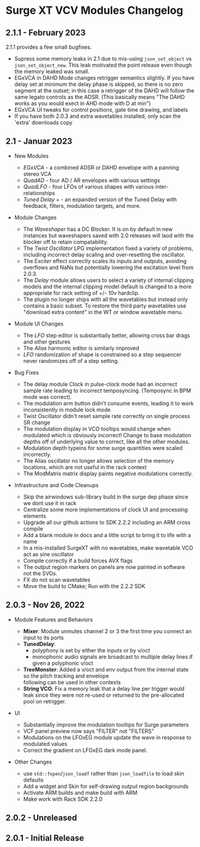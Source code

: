 # Surge XT VCV Modules Changelog

## 2.1.1 - February 2023

2.1.1 provides a few small bugfixes. 

- Supress some memory leaks in 2.1 due to mis-using `json_set_object` vs
  `json_set_object_new`. This leak motivated the point release even
  though the memory leaked was small.
- EGxVCA in DAHD Mode changes retrigger semantics slightly. If you have
  delay set at minimum the delay phase is skipped, so there is no zero
  segment at the outset; in this case a retrigger of the DAHD will
  follow the same legato controls as the ADSR. (This basically means
  "The DAHD works as you would exect in AHD mode with D at min")
- EGxVCA UI tweaks for control positions, gate time drawing, and labels
- If you have both 2.0.3 and extra wavetables installed, only scan the
  'extra' downloads copy

## 2.1 - Januar 2023

- New Modules
    - *EGxVCA* - a combined ADSR or DAHD envelope with a panning stereo VCA
    - *QuadAD* - four AD / AR envelopes with various settings
    - *QuadLFO* - four LFOs of various shapes with various inter-relationships
    - *Tuned Delay +* - an expanded version of the Tuned Delay
       with feedback, filters, modulation targets, and more.

- Module Changes
    - The *Waveshaper* has a DC Blocker. It is on by default in new instances but 
      waveshapers saved with 2.0 releases will laod with the blocker off to
      retain compatability.
    - The *Twist Oscillator* LPG implementation fixed a variety of problems, including
      incorrect delay scaling and over-resetting the oscillator.
    - The *Exciter* effect correctly scales its inputs and outputs, avoiding overflows
      and NaNs but potentially lowering the excitation level from 2.0.3.
    - The *Delay* module allows users to select a variety of internal clipping models and 
      the internal clipping model default is changed to a more appropriate for rack setting
      of +/- 10v hardclip.
    - The plugin no longer ships with all the wavetables but instead only contains a basic
      subset. To restore the third party wavetables use "download extra content" in the WT or
      window wavetable menu.

- Module UI Changes
    - The *LFO* step editor is substantially better, allowing cross bar
      drags and other gestures
    - The *Alias* harmonic editor is similarly improved
    - *LFO* randomization of shape is constrained so a step sequencer
      never randomizes off of a step setting.

- Bug Fixes
    - The delay module Clock in pulse-clock mode had an incorrect sample rate leading to
      incorrect temposyncing. (Temposync in BPM mode was correct).
    - The modulation arm button didn't consume events, leading it to work 
       inconsistently in module lock mode
    - Twist Oscillator didn't reset sample rate correctly on single process SR change
    - The modulation display in VCO tooltips would change when modulated
      which is obviously incorrect! Change to base modulation depths off of underlying
      value to correct, like all the other modules.
    - Modulation depth typeins for some surge quantities were scaled incorrectly.
    - The Alias oscillator no longer allows selection of the memory locations, which
      are not useful in the rack context
    - The ModMatrix matrix display paints negative modulations correctly.

- Infrastructure and Code Cleanups
    - Skip the airwindows sub-library build in the surge dep phase since we dont use it in rack
    - Centralize some more implementations of clock UI and processing elements
    - Upgrade all our github actions to SDK 2.2.2 including an ARM cross compile
    - Add a blank module in docs and a little script to bring it to life with a name
    - In a mis-installed SurgeXT with no wavetables, make wavetable VCO act as sine oscillator
    - Compile correctly if a build forces AVX flags
    - The output region markers on panels are now painted in software not the SVGs.
    - FX do not scan wavetables
    - Move the build to CMake; Run with the 2.2.2 SDK

## 2.0.3 - Nov 26, 2022

- Module Features and Behaviors
    - **Mixer**: Module unmutes channel 2 or 3 the first time you connect an input to its ports
    - **TunedDelay**:
        - polyphony is set by either the inputs or by v/oct
        - monophonic audio signals are broadcast to multiple delay lines if given a polyphonic v/oct
    - **TreeMonster**: Added a v/oct and env output from the internal state so the pitch tracking and envelope  
      following can be used in other contexts
    - **String VCO**: Fix a memory leak that a delay line per trigger would leak since they were not
      re-used or returned to the pre-allocated pool on retrigger.

- UI
    - Substantially improve the modulation tooltips for Surge parameters
    - VCF panel preview now says "FILTER" not "FILTERS"
    - Modulations on the LFOxEG module update the wave in response to modulated values
    - Correct the gradient on LFOxEG dark mode panel.

- Other Changes
    - use `std::fopen`/`json_loadf` rather than `json_loadfile` to load skin defaults
    - Add a widget and Skin for self-drawing output region backgrounds
    - Activate ARM builds and make build with ARM
    - Make work with Rack SDK 2.2.0

## 2.0.2 - Unreleased

## 2.0.1 - Initial Release
